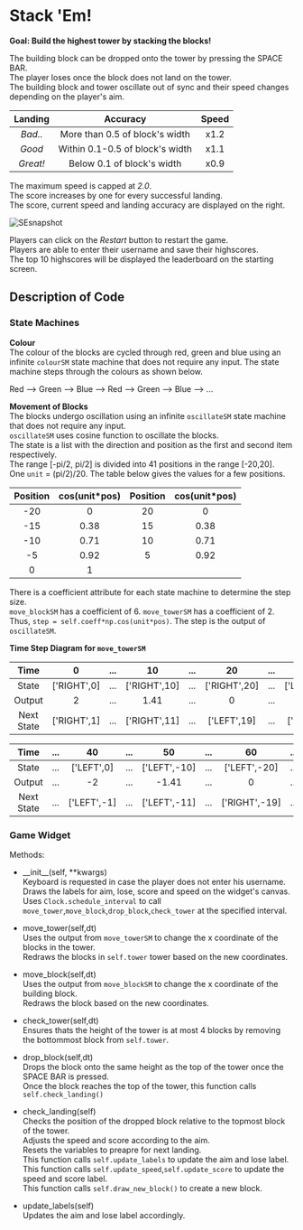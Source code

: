 # Stack 'Em!

**Goal: Build the highest tower by stacking the blocks!** <br>

The building block can be dropped onto the tower by pressing the SPACE BAR. <br>
The player loses once the block does not land on the tower. <br>
The building block and tower oscillate out of sync and their speed changes depending on the player's aim. <br>

| Landing    | Accuracy                        | Speed |
| :---------:|:-------------------------------:| :----:|
| *Bad..*    | More than 0.5 of block's width  | x1.2  |
| *Good*     | Within 0.1-0.5 of block's width | x1.1  |
| *Great!*   | Below 0.1 of block's width      | x0.9  | <br>

The maximum speed is capped at *2.0*. <br>
The score increases by one for every successful landing. <br>
The score, current speed and landing accuracy are displayed on the right. <br>

![SEsnapshot](https://user-images.githubusercontent.com/58071981/79825129-be720f80-83ca-11ea-9ef1-b70b9c3362ed.jpg) <br>

Players can click on the *Restart* button to restart the game. <br>
Players are able to enter their username and save their highscores. <br>
The top 10 highscores will be displayed the leaderboard on the starting screen. <br>

## Description of Code
### State Machines
**Colour** <br>
The colour of the blocks are cycled through red, green and blue using an infinite `colourSM` state machine that does not require any input. The state machine steps through the colours as shown below. <br>

Red --> Green --> Blue --> Red --> Green --> Blue --> ... <br>

**Movement of Blocks** <br>
The blocks undergo oscillation using an infinite `oscillateSM` state machine that does not require any input. <br>
`oscillateSM` uses cosine function to oscillate the blocks. <br>
The state is a list with the direction and position as the first and second item respectively. <br>
The range [-pi/2, pi/2] is divided into 41 positions in the range [-20,20]. <br>
One `unit` = (pi/2)/20. The table below gives the values for a few positions. <br>

| Position |cos(unit\*pos)|Position |cos(unit\*pos)|
| :-------:|:----:|:-------:|:----:|
| -20      | 0    | 20      | 0    |
| -15      | 0.38 | 15      | 0.38 |
| -10      | 0.71 | 10      | 0.71 |
| -5       | 0.92 | 5       | 0.92 |
| 0        | 1    |         |      | <br>

There is a coefficient attribute for each state machine to determine the step size. <br>
`move_blockSM` has a coefficient of 6. `move_towerSM` has a coefficient of 2. <br>
Thus, `step = self.coeff*np.cos(unit*pos)`. The step is the output of `oscillateSM`. <br>

**Time Step Diagram for `move_towerSM`** <br>

| Time       | 0         | ... | 10         | ... | 20         | ... |30         |  ...|
|:----------:|:---------:|:---:|:----------:|:---:|:----------:|:---:|:---------:|:---:|
| State      |['RIGHT',0]|... |['RIGHT',10]|...  |['RIGHT',20]|  ...|['LEFT',10]|  ...|
| Output     |2          |... |1.41        |...  |0           |  ...|-1.41      |  ...|
| Next State |['RIGHT',1]|... |['RIGHT',11]|...  |['LEFT',19] |  ...|['LEFT',9] |  ...|

| Time       |...  |40          |...  |50          |...  |60           |...  |
|:----------:|:---:|:----------:|:---:|:----------:|:---:|:-----------:|:---:|
| State      |...  |['LEFT',0]  |...  |['LEFT',-10]|...  |['LEFT',-20] |...  |
| Output     |...  |-2          |...  |-1.41       |...  |0            |...  |
| Next State |...  |['LEFT',-1] |...  |['LEFT',-11]|...  |['RIGHT',-19]|...  |

### Game Widget
Methods: <br>
- \_\_init\_\_(self, \*\*kwargs) <br>
   Keyboard is requested in case the player does not enter his username. <br>
   Draws the labels for aim, lose, score and speed on the widget's canvas. <br>
   Uses `Clock.schedule_interval` to call `move_tower`,`move_block`,`drop_block`,`check_tower` at the specified interval. <br>
   
- move_tower(self,dt) <br>
   Uses the output from `move_towerSM` to change the x coordinate of the blocks in the tower. <br>
   Redraws the blocks in `self.tower` tower based on the new coordinates. <br>
   
- move_block(self,dt) <br>
   Uses the output from `move_blockSM` to change the x coordinate of the building block. <br>
   Redraws the block based on the new coordinates. <br>
   
- check_tower(self,dt) <br>
   Ensures thats the height of the tower is at most 4 blocks by removing the bottommost block from `self.tower`. <br>
   
- drop_block(self,dt) <br>
   Drops the block onto the same height as the top of the tower once the SPACE BAR is pressed. <br>
   Once the block reaches the top of the tower, this function calls `self.check_landing()` <br>
   
- check_landing(self) <br>
   Checks the position of the dropped block relative to the topmost block of the tower. <br>
   Adjusts the speed and score according to the aim. <br>
   Resets the variables to preapre for next landing. <br>
   This function calls `self.update_labels` to update the aim and lose label. <br> 
   This function calls `self.update_speed`,`self.update_score` to update the speed and score label. <br>
   This function calls `self.draw_new_block()` to create a new block. <br>
   
- update_labels(self) <br>
   Updates the aim and lose label accordingly. <br>
   

   
